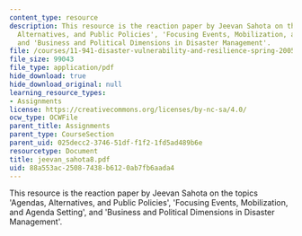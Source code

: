 ```yaml
---
content_type: resource
description: This resource is the reaction paper by Jeevan Sahota on the topics 'Agendas,
  Alternatives, and Public Policies', 'Focusing Events, Mobilization, and Agenda Setting',
  and 'Business and Political Dimensions in Disaster Management'.
file: /courses/11-941-disaster-vulnerability-and-resilience-spring-2005/88a553ac25087438b6120ab7fb6aada4_jeevan_sahota8.pdf
file_size: 99043
file_type: application/pdf
hide_download: true
hide_download_original: null
learning_resource_types:
- Assignments
license: https://creativecommons.org/licenses/by-nc-sa/4.0/
ocw_type: OCWFile
parent_title: Assignments
parent_type: CourseSection
parent_uid: 025decc2-3746-51df-f1f2-1fd5ad489b6e
resourcetype: Document
title: jeevan_sahota8.pdf
uid: 88a553ac-2508-7438-b612-0ab7fb6aada4
---
```

This resource is the reaction paper by Jeevan Sahota on the topics 'Agendas, Alternatives, and Public Policies', 'Focusing Events, Mobilization, and Agenda Setting', and 'Business and Political Dimensions in Disaster Management'.